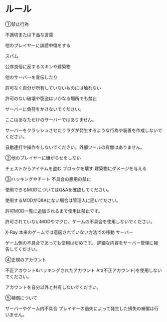 # ルール

①禁止行為 

不適切または下品な言葉 

他のプレイヤーに誹謗中傷をする 

スパム 

公序良俗に反するスキンや建築物 

他のサーバーを宣伝したり 

許可なく自分が所有していないものには触れない 

許可のない破壊や窃盗はいかなる場所でも禁止 

サーバーに負荷をかけないでください。 

ここはあなただけのサーバーではありません。 

サーバーをクラッシュさせたりラグが発生するような行為や装置を作成しないでください。

 自動連打や操作をしないでください。外部ツールの有無はありません。

②他のプレイヤーに嫌がらせをしない 

チェストからアイテムを盗む ブロックを壊す 建築物にダメージを与える

③ハッキングやチート 不具合の悪用の禁止 

使用できるMODについてはQ&Aを確認してください。 

使用するMODがQ&Aにない場合は管理人に聞いてださい。

 許可MOD一覧に追加されるまで使用は禁止です。 

許可されていないMODやマクロ、ゲームの不具合を使用しないでください。

 X-Ray 本来のゲームでは意図されていない方法での移動 サーバー

ゲーム側の不具合であっても使用はだめです。 詳細な内容をサーバー管理に報告してください。

④正規のアカウント

 不正アカウント&ハッキングされたアカウント Alt\(不正アカウント\)を使用しないでください。 

アカウントを自分以外と共有しないでください。

⑤補償について 

サーバーやゲーム内不具合 プレイヤーの過失によって発生した損失の補償は行いません。

